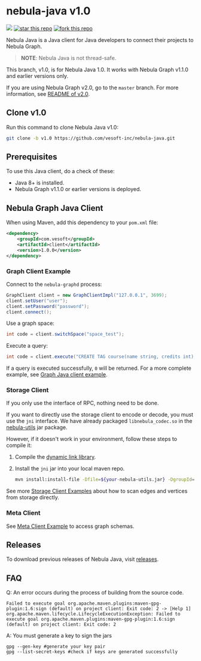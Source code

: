 # nebula-java v1.0

![](https://img.shields.io/badge/language-java-orange.svg)
[![star this repo](http://githubbadges.com/star.svg?user=vesoft-inc&repo=nebula-java&style=default)](https://github.com/vesoft-inc/nebula-java)
[![fork this repo](http://githubbadges.com/fork.svg?user=vesoft-inc&repo=nebula-java&style=default)](https://github.com/vesoft-inc/nebula-java/fork)

Nebula Java is a Java client for Java developers to connect their projects to Nebula Graph.

> **NOTE**: Nebula Java is not thread-safe.

This branch, v1.0, is for Nebula Java 1.0. It works with Nebula Graph v1.1.0 and earlier versions only.

If you are using Nebula Graph v2.0, go to the `master` branch. For more information, see [README of v2.0](https://github.com/vesoft-inc/nebula-java).

## Clone v1.0

Run this command to clone Nebula Java v1.0:

```bash
git clone -b v1.0 https://github.com/vesoft-inc/nebula-java.git
```

## Prerequisites

To use this Java client, do a check of these:

- Java 8+ is installed.
- Nebula Graph v1.1.0 or earlier versions is deployed.

## Nebula Graph Java Client

When using Maven, add this dependency to your `pom.xml` file:

```xml
<dependency>
    <groupId>com.vesoft</groupId>
    <artifactId>client</artifactId>
    <version>1.0.0</version>
</dependency>
```

### Graph Client Example

Connect to the `nebula-graphd` process:

```java
GraphClient client = new GraphClientImpl("127.0.0.1", 3699);
client.setUser("user");
client.setPassword("password");
client.connect();
```

Use a graph space:

```java
int code = client.switchSpace("space_test");
```

Execute a query:

```java
int code = client.execute("CREATE TAG course(name string, credits int);");
```

If a query is executed successfully, `0` will be returned. For a more complete example, see [Graph Java client example](./examples/src/main/java/com/vesoft/nebula/examples/GraphClientExample.java).

### Storage Client

If you only use the interface of RPC, nothing need to be done.

If you want to directly use the storage client to encode or decode, you must use the `jni` interface. We have already packaged `libnebula_codec.so` in the [nebula-utils](https://repo1.maven.org/maven2/com/vesoft/nebula-utils/) jar package.

However, if it doesn't work in your environment, follow these steps to compile it:

1. Compile the [dynamic link library](https://github.com/vesoft-inc/nebula/tree/master/src/jni).
2. Install the `jni` jar into your local maven repo.

    ```bash
    mvn install:install-file -Dfile=${your-nebula-utils.jar} -DgroupId=com.vesoft -DartifactId=nebula-utils -Dversion={version} -Dpackaging=jar
    ```

See more [Storage Client Examples](https://github.com/vesoft-inc/nebula-java/blob/master/examples/src/main/java/com/vesoft/nebula/examples/) about how to scan edges and vertices from storage directly.

### Meta Client

See [Meta Client Example](https://github.com/vesoft-inc/nebula-java/blob/master/examples/src/main/java/com/vesoft/nebula/examples/MetaClientExample.java) to access graph schemas.

## Releases

To download previous releases of Nebula Java, visit [releases](https://github.com/vesoft-inc/nebula-java/releases).

## FAQ

Q: An error occurs during the process of building from the source code.

```text
Failed to execute goal org.apache.maven.plugins:maven-gpg-plugin:1.6:sign (default) on project client: Exit code: 2 -> [Help 1]
org.apache.maven.lifecycle.LifecycleExecutionException: Failed to execute goal org.apache.maven.plugins:maven-gpg-plugin:1.6:sign (default) on project client: Exit code: 2
```

A: You must generate a key to sign the jars

```text
gpg --gen-key #generate your key pair
gpg --list-secret-keys #check if keys are generated successfully
```
